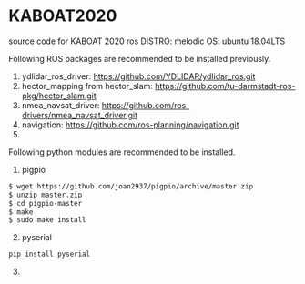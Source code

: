 # KABOAT2020
source code for KABOAT 2020
ros DISTRO: melodic
OS: ubuntu 18.04LTS

Following ROS packages are recommended to be installed previously.

1. ydlidar_ros_driver: https://github.com/YDLIDAR/ydlidar_ros.git
2. hector_mapping from hector_slam: https://github.com/tu-darmstadt-ros-pkg/hector_slam.git
3. nmea_navsat_driver: https://github.com/ros-drivers/nmea_navsat_driver.git
4. navigation: https://github.com/ros-planning/navigation.git 
5. 

Following python modules are recommended to be installed.
1. pigpio
```sh
$ wget https://github.com/joan2937/pigpio/archive/master.zip
$ unzip master.zip
$ cd pigpio-master
$ make
$ sudo make install
```
2. pyserial
```sh
pip install pyserial
```

3.
